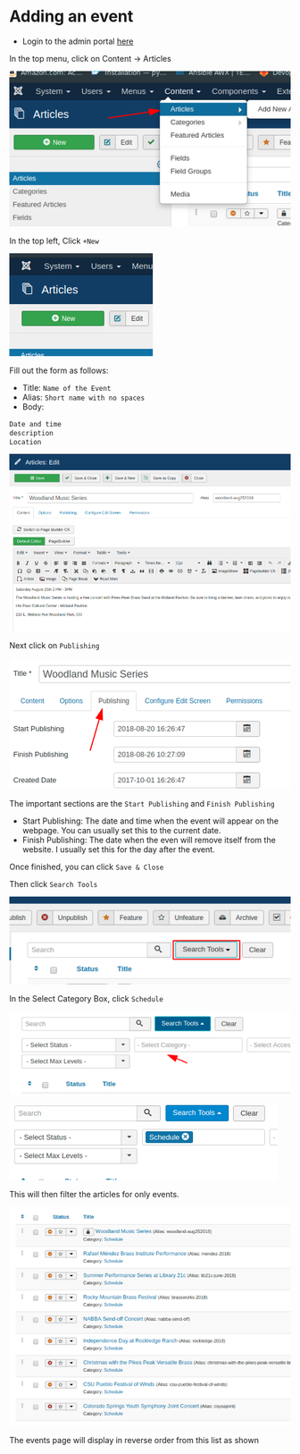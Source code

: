 # Adding an event

- Login to the admin portal [here](http://pikespeakbrassband.com/administrator/)

In the top menu, click on Content -> Articles

![Articles](uploads/img/2019-08-20-22-51-57.png)

In the top left, Click  `+New`

![New](uploads/img/2019-08-20-22-56-17.png)

Fill out the form as follows:

- Title: `Name of the Event`
- Alias: `Short name with no spaces`
- Body:

```
Date and time
description
Location
```

![New Event](uploads/img/2019-08-20-23-02-42.png)

Next click on `Publishing`

![Publishing](uploads/img/2019-08-20-23-06-07.png)

The important sections are the `Start Publishing` and `Finish Publishing`

- Start Publishing: The date and time when the event will appear on the webpage. You can usually set this to the current date.
- Finish Publishing: The date when the even will remove itself from the website. I usually set this for the day after the event.

Once finished, you can click `Save & Close`

Then click `Search Tools`

![Search Tools](uploads/img/2019-08-20-22-53-31.png)

In the Select Category Box, click `Schedule`

![Box](uploads/img/2019-08-20-22-54-26.png)

![Schedule](uploads/img/2019-08-20-22-54-43.png)

This will then filter the articles for only events.

![Events](uploads/img/2019-08-20-22-55-22.png)

The events page will display in reverse order from this list as shown
